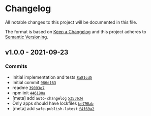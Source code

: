 # Changelog

All notable changes to this project will be documented in this file.

The format is based on [Keep a Changelog](https://keepachangelog.com/en/1.0.0/)
and this project adheres to [Semantic Versioning](https://semver.org/spec/v2.0.0.html).

## v1.0.0 - 2021-09-23

### Commits

- Initial implementation and tests [`8a81cd5`](https://github.com/es-shims/error-cause/commit/8a81cd5fc6de00cd39c06959f831dada8ce15146)
- Initial commit [`086d163`](https://github.com/es-shims/error-cause/commit/086d163a8c42858499ad42c4ca5bb9203bed8b68)
- readme [`39003e7`](https://github.com/es-shims/error-cause/commit/39003e736fe7ae57a3287833262626926a969d61)
- npm init [`446190a`](https://github.com/es-shims/error-cause/commit/446190a1e9ccb485ac69ef15b71c2c9dc14b62c9)
- [meta] add `auto-changelog` [`535363e`](https://github.com/es-shims/error-cause/commit/535363e463ddf8dfc823d63c3e63288780e1e2f2)
- Only apps should have lockfiles [`be790ab`](https://github.com/es-shims/error-cause/commit/be790abc5b78c21014ab6ecf4412cd4da242f1f0)
- [meta] add `safe-publish-latest` [`f4f69a2`](https://github.com/es-shims/error-cause/commit/f4f69a2e6de3ae820ad8aa20abb3e63697c4a382)
